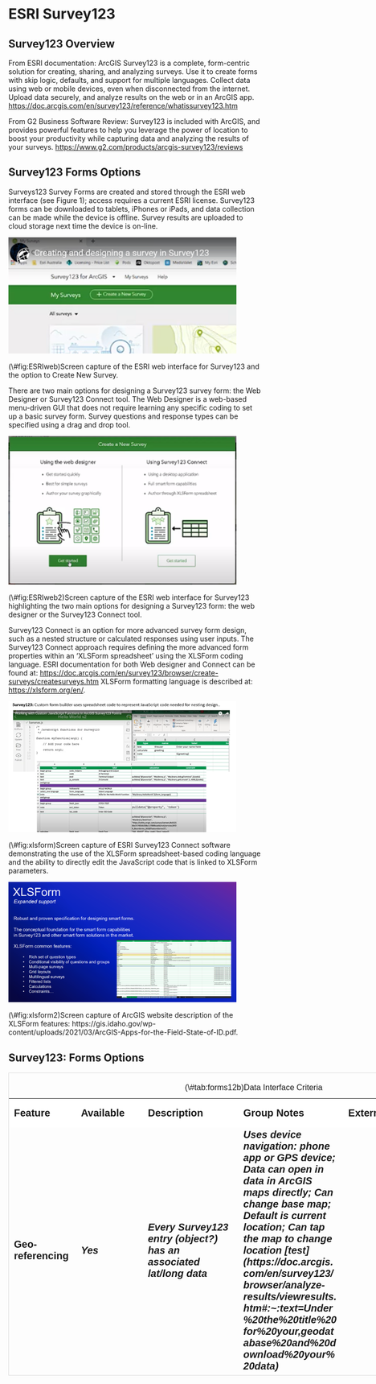 # ESRI Survey123

## Survey123 Overview

From ESRI documentation: ArcGIS Survey123 is a complete, form-centric solution for creating, sharing, and analyzing surveys. Use it to create forms with skip logic, defaults, and support for multiple languages. Collect data using web or mobile devices, even when disconnected from the internet. Upload data securely, and analyze results on the web or in an ArcGIS app. 
https://doc.arcgis.com/en/survey123/reference/whatissurvey123.htm

From G2 Business Software Review: Survey123 is included with ArcGIS, and provides powerful features to help you leverage the power of location to boost your productivity while capturing data and analyzing the results of your surveys. https://www.g2.com/products/arcgis-survey123/reviews

## Survey123 Forms Options

Surveys123 Survey Forms are created and stored through the ESRI web interface (see Figure 1); access requires a current ESRI license. Survey123 forms can be downloaded to tablets, iPhones or iPads, and data collection can be made while the device is offline. Survey results are uploaded to cloud storage next time the device is on-line. 

<div class="figure">
<img src="images/survey123/ESRIweb.png" alt="Screen capture of the ESRI web interface for Survey123 and the option to Create New Survey." width="90%" />
<p class="caption">(\#fig:ESRIweb)Screen capture of the ESRI web interface for Survey123 and the option to Create New Survey.</p>
</div>

There are two main options for designing a Survey123 survey form: the Web Designer or Survey123 Connect tool. The Web Designer is a web-based menu-driven GUI that does not require learning any specific coding to set up a basic survey form.  Survey questions and response types can be specified using a drag and drop tool.

<div class="figure">
<img src="images/survey123/ESRIweb2.png" alt="Screen capture of the ESRI web interface for Survey123 highlighting the two main options for designing a Survey123 form: the web designer or the Survey123 Connect tool." width="90%" />
<p class="caption">(\#fig:ESRIweb2)Screen capture of the ESRI web interface for Survey123 highlighting the two main options for designing a Survey123 form: the web designer or the Survey123 Connect tool.</p>
</div>

Survey123 Connect is an option for more advanced survey form design, such as a nested structure or calculated responses using user inputs.  The Survey123 Connect approach requires defining the more advanced form properties within an ‘XLSForm spreadsheet’ using the XLSForm coding language.  ESRI documentation for both Web designer and Connect can be found at: https://doc.arcgis.com/en/survey123/browser/create-surveys/createsurveys.htm
XLSForm formatting language is described at: https://xlsform.org/en/.

<div class="figure">
<img src="images/survey123/survey123_xlsform.png" alt="Screen capture of ESRI Survey123 Connect software demonstrating the use of the XLSForm spreadsheet-based coding language and the ability to directly edit the JavaScript code that is linked to XLSForm parameters." width="90%" />
<p class="caption">(\#fig:xlsform)Screen capture of ESRI Survey123 Connect software demonstrating the use of the XLSForm spreadsheet-based coding language and the ability to directly edit the JavaScript code that is linked to XLSForm parameters.</p>
</div>


<div class="figure">
<img src="images/survey123/survey123_xlsform2.png" alt="Screen capture of ArcGIS website description of the XLSForm features: https://gis.idaho.gov/wp-content/uploads/2021/03/ArcGIS-Apps-for-the-Field-State-of-ID.pdf." width="90%" />
<p class="caption">(\#fig:xlsform2)Screen capture of ArcGIS website description of the XLSForm features: https://gis.idaho.gov/wp-content/uploads/2021/03/ArcGIS-Apps-for-the-Field-State-of-ID.pdf.</p>
</div>


## Survey123: Forms Options






<div style="border: 1px solid #ddd; padding: 0px; overflow-y: scroll; height:600px; overflow-x: scroll; width:900px; "><table class=" lightable-paper table table-striped table-hover" style='font-family: "Arial Narrow", arial, helvetica, sans-serif; margin-left: auto; margin-right: auto; font-size: 20px; width: auto !important; margin-left: auto; margin-right: auto;'>
<caption style="font-size: initial !important;">(\#tab:forms12b)Data Interface Criteria</caption>
 <thead>
  <tr>
   <th style="text-align:left;position: sticky; top:0; background-color: #FFFFFF;"> Feature </th>
   <th style="text-align:left;position: sticky; top:0; background-color: #FFFFFF;"> Available </th>
   <th style="text-align:left;position: sticky; top:0; background-color: #FFFFFF;"> Description </th>
   <th style="text-align:left;position: sticky; top:0; background-color: #FFFFFF;"> Group Notes </th>
   <th style="text-align:left;position: sticky; top:0; background-color: #FFFFFF;"> External  Reviews </th>
   <th style="text-align:left;position: sticky; top:0; background-color: #FFFFFF;"> Score(0-3) </th>
  </tr>
 </thead>
<tbody>
  <tr>
   <td style="text-align:left;min-width: 2cm; font-weight: bold;max-width: 3cm; font-weight: bold;"> Geo-referencing </td>
   <td style="text-align:left;min-width: 3cm; font-weight: bold;font-style: italic;"> Yes </td>
   <td style="text-align:left;min-width: 4.5cm; font-weight: bold;font-style: italic;max-width: 5cm; font-weight: bold;font-style: italic;"> Every Survey123 entry (object?) has an associated lat/long data </td>
   <td style="text-align:left;min-width: 4.5cm; font-weight: bold;font-style: italic;max-width: 5cm; font-weight: bold;font-style: italic;"> Uses device navigation: phone app or GPS device; Data can open in data in ArcGIS maps directly; Can change base map; Default is current location; Can tap the map to change location [test](https://doc.arcgis.com/en/survey123/browser/analyze-results/viewresults.htm#:~:text=Under%20the%20title%20for%20your,geodatabase%20and%20download%20your%20data) </td>
   <td style="text-align:left;min-width: 4.5cm; font-weight: bold;font-style: italic;max-width: 5cm; font-weight: bold;font-style: italic;">  </td>
   <td style="text-align:left;min-width: 2cm; font-weight: bold;font-style: italic;"> 3 </td>
  </tr>
  <tr>
   <td style="text-align:left;min-width: 2cm; font-weight: bold;max-width: 3cm; font-weight: bold;"> Off-line capacity </td>
   <td style="text-align:left;min-width: 3cm; font-weight: bold;font-style: italic;"> Yes </td>
   <td style="text-align:left;min-width: 4.5cm; font-weight: bold;font-style: italic;max-width: 5cm; font-weight: bold;font-style: italic;"> Field App works offline and online </td>
   <td style="text-align:left;min-width: 4.5cm; font-weight: bold;font-style: italic;max-width: 5cm; font-weight: bold;font-style: italic;"> Does the data uploads automatically when back on-line?? </td>
   <td style="text-align:left;min-width: 4.5cm; font-weight: bold;font-style: italic;max-width: 5cm; font-weight: bold;font-style: italic;">  </td>
   <td style="text-align:left;min-width: 2cm; font-weight: bold;font-style: italic;">  </td>
  </tr>
  <tr>
   <td style="text-align:left;min-width: 2cm; font-weight: bold;max-width: 3cm; font-weight: bold;"> Ease of Form Development </td>
   <td style="text-align:left;min-width: 3cm; font-weight: bold;font-style: italic;">  </td>
   <td style="text-align:left;min-width: 4.5cm; font-weight: bold;font-style: italic;max-width: 5cm; font-weight: bold;font-style: italic;">  </td>
   <td style="text-align:left;min-width: 4.5cm; font-weight: bold;font-style: italic;max-width: 5cm; font-weight: bold;font-style: italic;">  </td>
   <td style="text-align:left;min-width: 4.5cm; font-weight: bold;font-style: italic;max-width: 5cm; font-weight: bold;font-style: italic;">  </td>
   <td style="text-align:left;min-width: 2cm; font-weight: bold;font-style: italic;">  </td>
  </tr>
  <tr>
   <td style="text-align:left;min-width: 2cm; font-weight: bold;max-width: 3cm; font-weight: bold;"> Intuitive form design tool </td>
   <td style="text-align:left;min-width: 3cm; font-weight: bold;font-style: italic;"> Yes </td>
   <td style="text-align:left;min-width: 4.5cm; font-weight: bold;font-style: italic;max-width: 5cm; font-weight: bold;font-style: italic;"> Web designer </td>
   <td style="text-align:left;min-width: 4.5cm; font-weight: bold;font-style: italic;max-width: 5cm; font-weight: bold;font-style: italic;"> Web designer intuitive </td>
   <td style="text-align:left;min-width: 4.5cm; font-weight: bold;font-style: italic;max-width: 5cm; font-weight: bold;font-style: italic;">  </td>
   <td style="text-align:left;min-width: 2cm; font-weight: bold;font-style: italic;">  </td>
  </tr>
  <tr>
   <td style="text-align:left;min-width: 2cm; font-weight: bold;max-width: 3cm; font-weight: bold;">  </td>
   <td style="text-align:left;min-width: 3cm; font-weight: bold;font-style: italic;"> No </td>
   <td style="text-align:left;min-width: 4.5cm; font-weight: bold;font-style: italic;max-width: 5cm; font-weight: bold;font-style: italic;"> Survey123 Connect: XLSForm spreadsheet </td>
   <td style="text-align:left;min-width: 4.5cm; font-weight: bold;font-style: italic;max-width: 5cm; font-weight: bold;font-style: italic;"> XLSForm formatting language required some effort to pick up. </td>
   <td style="text-align:left;min-width: 4.5cm; font-weight: bold;font-style: italic;max-width: 5cm; font-weight: bold;font-style: italic;">  </td>
   <td style="text-align:left;min-width: 2cm; font-weight: bold;font-style: italic;"> 1 </td>
  </tr>
  <tr>
   <td style="text-align:left;min-width: 2cm; font-weight: bold;max-width: 3cm; font-weight: bold;"> Coding language required? </td>
   <td style="text-align:left;min-width: 3cm; font-weight: bold;font-style: italic;"> No </td>
   <td style="text-align:left;min-width: 4.5cm; font-weight: bold;font-style: italic;max-width: 5cm; font-weight: bold;font-style: italic;"> Web designer </td>
   <td style="text-align:left;min-width: 4.5cm; font-weight: bold;font-style: italic;max-width: 5cm; font-weight: bold;font-style: italic;"> Web designer is a GUI tool that is menu driven and does not require learning any coding </td>
   <td style="text-align:left;min-width: 4.5cm; font-weight: bold;font-style: italic;max-width: 5cm; font-weight: bold;font-style: italic;">  </td>
   <td style="text-align:left;min-width: 2cm; font-weight: bold;font-style: italic;">  </td>
  </tr>
  <tr>
   <td style="text-align:left;min-width: 2cm; font-weight: bold;max-width: 3cm; font-weight: bold;">  </td>
   <td style="text-align:left;min-width: 3cm; font-weight: bold;font-style: italic;"> Yes </td>
   <td style="text-align:left;min-width: 4.5cm; font-weight: bold;font-style: italic;max-width: 5cm; font-weight: bold;font-style: italic;"> XLSForm spreadsheet </td>
   <td style="text-align:left;min-width: 4.5cm; font-weight: bold;font-style: italic;max-width: 5cm; font-weight: bold;font-style: italic;"> Survey123 Connect is an option for more advanced survey designs which requires configuration of an ‘XLSForm spreadsheet’.  XLSForm is an ESRII coding language specific to forms configuration. </td>
   <td style="text-align:left;min-width: 4.5cm; font-weight: bold;font-style: italic;max-width: 5cm; font-weight: bold;font-style: italic;"> Can be hard to edit XLSForm code: 

“Per my experience, if I delete some of the questions and add other [using] filters for the answers through the [XLSForm spread sheet], the answers will be totally. So, every time I have to make a new form for every survey in order to avoid messy information.”     

[tst2](https://www.g2.com/products/arcgis-survey123/reviews?page=2#survey-response-2154622) </td>
   <td style="text-align:left;min-width: 2cm; font-weight: bold;font-style: italic;">  </td>
  </tr>
  <tr>
   <td style="text-align:left;min-width: 2cm; font-weight: bold;max-width: 3cm; font-weight: bold;">  </td>
   <td style="text-align:left;min-width: 3cm; font-weight: bold;font-style: italic;">  </td>
   <td style="text-align:left;min-width: 4.5cm; font-weight: bold;font-style: italic;max-width: 5cm; font-weight: bold;font-style: italic;">  </td>
   <td style="text-align:left;min-width: 4.5cm; font-weight: bold;font-style: italic;max-width: 5cm; font-weight: bold;font-style: italic;">  </td>
   <td style="text-align:left;min-width: 4.5cm; font-weight: bold;font-style: italic;max-width: 5cm; font-weight: bold;font-style: italic;"> “If you make a change to the form after is has been published it is hard to get the new changes without deleting any previously gathered data.”  

 [tst3](https://www.g2.com/products/arcgis-survey123/reviews#survey-response-2728634) </td>
   <td style="text-align:left;min-width: 2cm; font-weight: bold;font-style: italic;">  </td>
  </tr>
  <tr>
   <td style="text-align:left;min-width: 2cm; font-weight: bold;max-width: 3cm; font-weight: bold;"> Form Logic and Validation </td>
   <td style="text-align:left;min-width: 3cm; font-weight: bold;font-style: italic;">  </td>
   <td style="text-align:left;min-width: 4.5cm; font-weight: bold;font-style: italic;max-width: 5cm; font-weight: bold;font-style: italic;">  </td>
   <td style="text-align:left;min-width: 4.5cm; font-weight: bold;font-style: italic;max-width: 5cm; font-weight: bold;font-style: italic;">  </td>
   <td style="text-align:left;min-width: 4.5cm; font-weight: bold;font-style: italic;max-width: 5cm; font-weight: bold;font-style: italic;">  </td>
   <td style="text-align:left;min-width: 2cm; font-weight: bold;font-style: italic;">  </td>
  </tr>
  <tr>
   <td style="text-align:left;min-width: 2cm; font-weight: bold;max-width: 3cm; font-weight: bold;"> Constrained choices </td>
   <td style="text-align:left;min-width: 3cm; font-weight: bold;font-style: italic;"> Yes </td>
   <td style="text-align:left;min-width: 4.5cm; font-weight: bold;font-style: italic;max-width: 5cm; font-weight: bold;font-style: italic;"> Web Designer </td>
   <td style="text-align:left;min-width: 4.5cm; font-weight: bold;font-style: italic;max-width: 5cm; font-weight: bold;font-style: italic;"> -Restricted lengths, Default values (e.g., Date, Time from device) </td>
   <td style="text-align:left;min-width: 4.5cm; font-weight: bold;font-style: italic;max-width: 5cm; font-weight: bold;font-style: italic;">  </td>
   <td style="text-align:left;min-width: 2cm; font-weight: bold;font-style: italic;">  </td>
  </tr>
  <tr>
   <td style="text-align:left;min-width: 2cm; font-weight: bold;max-width: 3cm; font-weight: bold;">  </td>
   <td style="text-align:left;min-width: 3cm; font-weight: bold;font-style: italic;"> Yes </td>
   <td style="text-align:left;min-width: 4.5cm; font-weight: bold;font-style: italic;max-width: 5cm; font-weight: bold;font-style: italic;"> Survey123 Connect: XLSForm spreadsheet </td>
   <td style="text-align:left;min-width: 4.5cm; font-weight: bold;font-style: italic;max-width: 5cm; font-weight: bold;font-style: italic;"> Above functionality, plus more advanced options such as: - select multiple responses from a list;smart fields: expressions and formulas to control the allowable input (e.g., total percentage &lt;= 100%)

- Auto limit by partial input

- Auto-completed suggestion </td>
   <td style="text-align:left;min-width: 4.5cm; font-weight: bold;font-style: italic;max-width: 5cm; font-weight: bold;font-style: italic;">  </td>
   <td style="text-align:left;min-width: 2cm; font-weight: bold;font-style: italic;">  </td>
  </tr>
  <tr>
   <td style="text-align:left;min-width: 2cm; font-weight: bold;max-width: 3cm; font-weight: bold;"> Rules guiding answer series (e.g., “Conditional Questions” and “Skips”) </td>
   <td style="text-align:left;min-width: 3cm; font-weight: bold;font-style: italic;"> Yes </td>
   <td style="text-align:left;min-width: 4.5cm; font-weight: bold;font-style: italic;max-width: 5cm; font-weight: bold;font-style: italic;"> Web Designer  </td>
   <td style="text-align:left;min-width: 4.5cm; font-weight: bold;font-style: italic;max-width: 5cm; font-weight: bold;font-style: italic;"> This can be done with Web Designer using the ‘Set rule function’; However, in Web Designer, this function is limited to Single choice, Dropdown, Likert scale, and Rating questions </td>
   <td style="text-align:left;min-width: 4.5cm; font-weight: bold;font-style: italic;max-width: 5cm; font-weight: bold;font-style: italic;"> [tst4](https://support.esri.com/en/technical-article/000022942) </td>
   <td style="text-align:left;min-width: 2cm; font-weight: bold;font-style: italic;">  </td>
  </tr>
  <tr>
   <td style="text-align:left;min-width: 2cm; font-weight: bold;max-width: 3cm; font-weight: bold;">  </td>
   <td style="text-align:left;min-width: 3cm; font-weight: bold;font-style: italic;"> Yes </td>
   <td style="text-align:left;min-width: 4.5cm; font-weight: bold;font-style: italic;max-width: 5cm; font-weight: bold;font-style: italic;"> Survey123 Connect: XLSForm spreadsheet </td>
   <td style="text-align:left;min-width: 4.5cm; font-weight: bold;font-style: italic;max-width: 5cm; font-weight: bold;font-style: italic;">  </td>
   <td style="text-align:left;min-width: 4.5cm; font-weight: bold;font-style: italic;max-width: 5cm; font-weight: bold;font-style: italic;">  </td>
   <td style="text-align:left;min-width: 2cm; font-weight: bold;font-style: italic;">  </td>
  </tr>
  <tr>
   <td style="text-align:left;min-width: 2cm; font-weight: bold;max-width: 3cm; font-weight: bold;"> Form Look and Feel </td>
   <td style="text-align:left;min-width: 3cm; font-weight: bold;font-style: italic;">  </td>
   <td style="text-align:left;min-width: 4.5cm; font-weight: bold;font-style: italic;max-width: 5cm; font-weight: bold;font-style: italic;">  </td>
   <td style="text-align:left;min-width: 4.5cm; font-weight: bold;font-style: italic;max-width: 5cm; font-weight: bold;font-style: italic;">  </td>
   <td style="text-align:left;min-width: 4.5cm; font-weight: bold;font-style: italic;max-width: 5cm; font-weight: bold;font-style: italic;">  </td>
   <td style="text-align:left;min-width: 2cm; font-weight: bold;font-style: italic;">  </td>
  </tr>
  <tr>
   <td style="text-align:left;min-width: 2cm; font-weight: bold;max-width: 3cm; font-weight: bold;"> Flexibility to configure in a logical order for field entry </td>
   <td style="text-align:left;min-width: 3cm; font-weight: bold;font-style: italic;"> No </td>
   <td style="text-align:left;min-width: 4.5cm; font-weight: bold;font-style: italic;max-width: 5cm; font-weight: bold;font-style: italic;"> Web Designer  </td>
   <td style="text-align:left;min-width: 4.5cm; font-weight: bold;font-style: italic;max-width: 5cm; font-weight: bold;font-style: italic;">  </td>
   <td style="text-align:left;min-width: 4.5cm; font-weight: bold;font-style: italic;max-width: 5cm; font-weight: bold;font-style: italic;">  </td>
   <td style="text-align:left;min-width: 2cm; font-weight: bold;font-style: italic;">  </td>
  </tr>
  <tr>
   <td style="text-align:left;min-width: 2cm; font-weight: bold;max-width: 3cm; font-weight: bold;">  </td>
   <td style="text-align:left;min-width: 3cm; font-weight: bold;font-style: italic;"> Yes </td>
   <td style="text-align:left;min-width: 4.5cm; font-weight: bold;font-style: italic;max-width: 5cm; font-weight: bold;font-style: italic;"> Survey123 Connect: XLSForm spreadsheet </td>
   <td style="text-align:left;min-width: 4.5cm; font-weight: bold;font-style: italic;max-width: 5cm; font-weight: bold;font-style: italic;"> In trial demo (Appendix 3): The XLSForm coding was required to represent a nested sampling design; this effort was time consuming to optimize </td>
   <td style="text-align:left;min-width: 4.5cm; font-weight: bold;font-style: italic;max-width: 5cm; font-weight: bold;font-style: italic;">  </td>
   <td style="text-align:left;min-width: 2cm; font-weight: bold;font-style: italic;">  </td>
  </tr>
  <tr>
   <td style="text-align:left;min-width: 2cm; font-weight: bold;max-width: 3cm; font-weight: bold;"> Different styles of question types </td>
   <td style="text-align:left;min-width: 3cm; font-weight: bold;font-style: italic;"> Yes </td>
   <td style="text-align:left;min-width: 4.5cm; font-weight: bold;font-style: italic;max-width: 5cm; font-weight: bold;font-style: italic;"> Web Designer  </td>
   <td style="text-align:left;min-width: 4.5cm; font-weight: bold;font-style: italic;max-width: 5cm; font-weight: bold;font-style: italic;"> Yes, both Web designer and Connect provide a range of question types: </td>
   <td style="text-align:left;min-width: 4.5cm; font-weight: bold;font-style: italic;max-width: 5cm; font-weight: bold;font-style: italic;"> https://doc.arcgis.com/en/survey123/browser/create-surveys/webdesigneressentials.htm </td>
   <td style="text-align:left;min-width: 2cm; font-weight: bold;font-style: italic;">  </td>
  </tr>
  <tr>
   <td style="text-align:left;min-width: 2cm; font-weight: bold;max-width: 3cm; font-weight: bold;">  </td>
   <td style="text-align:left;min-width: 3cm; font-weight: bold;font-style: italic;"> Yes </td>
   <td style="text-align:left;min-width: 4.5cm; font-weight: bold;font-style: italic;max-width: 5cm; font-weight: bold;font-style: italic;"> Survey123 Connect: XLSForm spreadsheet </td>
   <td style="text-align:left;min-width: 4.5cm; font-weight: bold;font-style: italic;max-width: 5cm; font-weight: bold;font-style: italic;">  </td>
   <td style="text-align:left;min-width: 4.5cm; font-weight: bold;font-style: italic;max-width: 5cm; font-weight: bold;font-style: italic;">  </td>
   <td style="text-align:left;min-width: 2cm; font-weight: bold;font-style: italic;">  </td>
  </tr>
  <tr>
   <td style="text-align:left;min-width: 2cm; font-weight: bold;max-width: 3cm; font-weight: bold;"> Form Storage and Permissions Management </td>
   <td style="text-align:left;min-width: 3cm; font-weight: bold;font-style: italic;"> Yes </td>
   <td style="text-align:left;min-width: 4.5cm; font-weight: bold;font-style: italic;max-width: 5cm; font-weight: bold;font-style: italic;">  </td>
   <td style="text-align:left;min-width: 4.5cm; font-weight: bold;font-style: italic;max-width: 5cm; font-weight: bold;font-style: italic;">  </td>
   <td style="text-align:left;min-width: 4.5cm; font-weight: bold;font-style: italic;max-width: 5cm; font-weight: bold;font-style: italic;">  </td>
   <td style="text-align:left;min-width: 2cm; font-weight: bold;font-style: italic;">  </td>
  </tr>
  <tr>
   <td style="text-align:left;min-width: 2cm; font-weight: bold;max-width: 3cm; font-weight: bold;"> Muti-users of an app </td>
   <td style="text-align:left;min-width: 3cm; font-weight: bold;font-style: italic;"> Yes </td>
   <td style="text-align:left;min-width: 4.5cm; font-weight: bold;font-style: italic;max-width: 5cm; font-weight: bold;font-style: italic;"> More than one user can submit data to an app at a time (same database); Survey123 HUB: can review responses by user </td>
   <td style="text-align:left;min-width: 4.5cm; font-weight: bold;font-style: italic;max-width: 5cm; font-weight: bold;font-style: italic;">  </td>
   <td style="text-align:left;min-width: 4.5cm; font-weight: bold;font-style: italic;max-width: 5cm; font-weight: bold;font-style: italic;">  </td>
   <td style="text-align:left;min-width: 2cm; font-weight: bold;font-style: italic;">  </td>
  </tr>
  <tr>
   <td style="text-align:left;min-width: 2cm; font-weight: bold;max-width: 3cm; font-weight: bold;"> Real-time Data Review </td>
   <td style="text-align:left;min-width: 3cm; font-weight: bold;font-style: italic;"> Yes </td>
   <td style="text-align:left;min-width: 4.5cm; font-weight: bold;font-style: italic;max-width: 5cm; font-weight: bold;font-style: italic;"> Survey123 HUB </td>
   <td style="text-align:left;min-width: 4.5cm; font-weight: bold;font-style: italic;max-width: 5cm; font-weight: bold;font-style: italic;"> The HUB webbased tool allows one to review raw data and summarize data submitted to each survey in the ‘Data’ and ‘Analyze’ tabs; Other summaries: word clouds, frequency plots </td>
   <td style="text-align:left;min-width: 4.5cm; font-weight: bold;font-style: italic;max-width: 5cm; font-weight: bold;font-style: italic;">  </td>
   <td style="text-align:left;min-width: 2cm; font-weight: bold;font-style: italic;">  </td>
  </tr>
  <tr>
   <td style="text-align:left;min-width: 2cm; font-weight: bold;max-width: 3cm; font-weight: bold;">  </td>
   <td style="text-align:left;min-width: 3cm; font-weight: bold;font-style: italic;"> No </td>
   <td style="text-align:left;min-width: 4.5cm; font-weight: bold;font-style: italic;max-width: 5cm; font-weight: bold;font-style: italic;"> Survey123 Connect </td>
   <td style="text-align:left;min-width: 4.5cm; font-weight: bold;font-style: italic;max-width: 5cm; font-weight: bold;font-style: italic;"> In trial demo, it was difficult to produce a listing of the lengths which was needed for field QC </td>
   <td style="text-align:left;min-width: 4.5cm; font-weight: bold;font-style: italic;max-width: 5cm; font-weight: bold;font-style: italic;">  </td>
   <td style="text-align:left;min-width: 2cm; font-weight: bold;font-style: italic;">  </td>
  </tr>
  <tr>
   <td style="text-align:left;min-width: 2cm; font-weight: bold;max-width: 3cm; font-weight: bold;"> Real-time Edit (“on the fly”) </td>
   <td style="text-align:left;min-width: 3cm; font-weight: bold;font-style: italic;"> Yes </td>
   <td style="text-align:left;min-width: 4.5cm; font-weight: bold;font-style: italic;max-width: 5cm; font-weight: bold;font-style: italic;"> User needs to open a separate tab to edit the responses </td>
   <td style="text-align:left;min-width: 4.5cm; font-weight: bold;font-style: italic;max-width: 5cm; font-weight: bold;font-style: italic;">  </td>
   <td style="text-align:left;min-width: 4.5cm; font-weight: bold;font-style: italic;max-width: 5cm; font-weight: bold;font-style: italic;">  </td>
   <td style="text-align:left;min-width: 2cm; font-weight: bold;font-style: italic;">  </td>
  </tr>
  <tr>
   <td style="text-align:left;min-width: 2cm; font-weight: bold;max-width: 3cm; font-weight: bold;"> Multiple-language options </td>
   <td style="text-align:left;min-width: 3cm; font-weight: bold;font-style: italic;"> Yes </td>
   <td style="text-align:left;min-width: 4.5cm; font-weight: bold;font-style: italic;max-width: 5cm; font-weight: bold;font-style: italic;"> Form can be transposed to other languages; language of stored responses can be specified. </td>
   <td style="text-align:left;min-width: 4.5cm; font-weight: bold;font-style: italic;max-width: 5cm; font-weight: bold;font-style: italic;">  </td>
   <td style="text-align:left;min-width: 4.5cm; font-weight: bold;font-style: italic;max-width: 5cm; font-weight: bold;font-style: italic;">  </td>
   <td style="text-align:left;min-width: 2cm; font-weight: bold;font-style: italic;">  </td>
  </tr>
</tbody>
</table></div>




